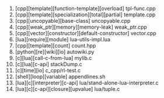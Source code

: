 1. [cpp][template][function-template][overload] tpl-func.cpp
2. [cpp][template][specialization][total][partial] template.cpp
3. [cpp][uncopyable][base-class] uncopyable.cpp 
4. [cpp][weak_ptr][memory][memory-leak] weak_ptr.cpp
5. [cpp][vector][constructor][default-constructor] vector.cpp
6. [lua][require][module] lua-utils-impl.lua
7. [cpp][template][count] count.hpp
8. [python][re][wiki][io] autowiki.py
9. [c][lua][call-c-from-lua] mylib.c
10. [c][lua][c-api] stackDump.c
11. [c][time][io] c_cpp/rl-test.c
12. [shell][loop][variable] appendlines.sh
13. [lua][c][interpreter][c-api] lua/stand-alone-lua-interpreter.c
14. [lua][c][c-api][closure][upvalue] lua/tuple.c

